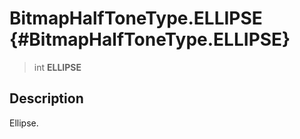 BitmapHalfToneType.ELLIPSE {#BitmapHalfToneType.ELLIPSE}
==========================

> int **ELLIPSE**

Description
-----------

Ellipse.
